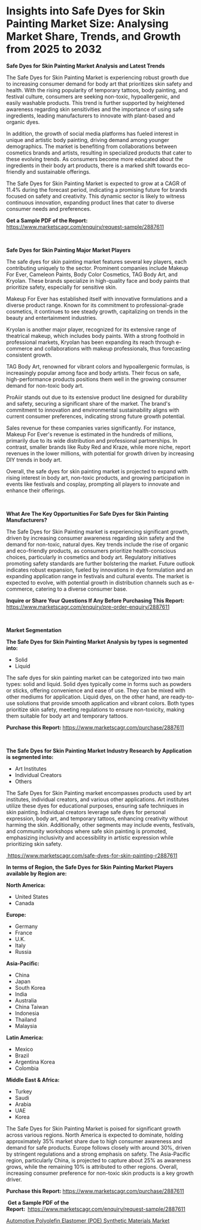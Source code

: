 <p><h1>Insights into Safe Dyes for Skin Painting Market Size: Analysing Market Share, Trends, and Growth from 2025 to 2032</h1></p><p><strong>Safe Dyes for Skin Painting Market Analysis and Latest Trends</strong></p>
<p><p>The Safe Dyes for Skin Painting Market is experiencing robust growth due to increasing consumer demand for body art that prioritizes skin safety and health. With the rising popularity of temporary tattoos, body painting, and festival culture, consumers are seeking non-toxic, hypoallergenic, and easily washable products. This trend is further supported by heightened awareness regarding skin sensitivities and the importance of using safe ingredients, leading manufacturers to innovate with plant-based and organic dyes.</p><p>In addition, the growth of social media platforms has fueled interest in unique and artistic body painting, driving demand among younger demographics. The market is benefiting from collaborations between cosmetics brands and artists, resulting in specialized products that cater to these evolving trends. As consumers become more educated about the ingredients in their body art products, there is a marked shift towards eco-friendly and sustainable offerings.</p><p>The Safe Dyes for Skin Painting Market is expected to grow at a CAGR of 11.4% during the forecast period, indicating a promising future for brands focused on safety and creativity. This dynamic sector is likely to witness continuous innovation, expanding product lines that cater to diverse consumer needs and preferences.</p></p>
<p><strong>Get a Sample PDF of the Report:&nbsp;</strong> <a href="https://www.marketscagr.com/enquiry/request-sample/2887611?utm_campaign=2095&utm_medium=2&utm_source=Github&utm_content=ia&utm_term=14032025&utm_id=safe-dyes-for-skin-painting">https://www.marketscagr.com/enquiry/request-sample/2887611</a></p>
<p>&nbsp;</p>
<p><strong>Safe Dyes for Skin Painting Major Market Players</strong></p>
<p><p>The safe dyes for skin painting market features several key players, each contributing uniquely to the sector. Prominent companies include Makeup For Ever, Cameleon Paints, Body Color Cosmetics, TAG Body Art, and Kryolan. These brands specialize in high-quality face and body paints that prioritize safety, especially for sensitive skin.</p><p>Makeup For Ever has established itself with innovative formulations and a diverse product range. Known for its commitment to professional-grade cosmetics, it continues to see steady growth, capitalizing on trends in the beauty and entertainment industries.</p><p>Kryolan is another major player, recognized for its extensive range of theatrical makeup, which includes body paints. With a strong foothold in professional markets, Kryolan has been expanding its reach through e-commerce and collaborations with makeup professionals, thus forecasting consistent growth.</p><p>TAG Body Art, renowned for vibrant colors and hypoallergenic formulas, is increasingly popular among face and body artists. Their focus on safe, high-performance products positions them well in the growing consumer demand for non-toxic body art.</p><p>ProAiir stands out due to its extensive product line designed for durability and safety, securing a significant share of the market. The brand's commitment to innovation and environmental sustainability aligns with current consumer preferences, indicating strong future growth potential.</p><p>Sales revenue for these companies varies significantly. For instance, Makeup For Ever's revenue is estimated in the hundreds of millions, primarily due to its wide distribution and professional partnerships. In contrast, smaller brands like Ruby Red and Kraze, while more niche, report revenues in the lower millions, with potential for growth driven by increasing DIY trends in body art.</p><p>Overall, the safe dyes for skin painting market is projected to expand with rising interest in body art, non-toxic products, and growing participation in events like festivals and cosplay, prompting all players to innovate and enhance their offerings.</p></p>
<p>&nbsp;</p>
<p><strong>What Are The Key Opportunities For Safe Dyes for Skin Painting Manufacturers?</strong></p>
<p><p>The Safe Dyes for Skin Painting market is experiencing significant growth, driven by increasing consumer awareness regarding skin safety and the demand for non-toxic, natural dyes. Key trends include the rise of organic and eco-friendly products, as consumers prioritize health-conscious choices, particularly in cosmetics and body art. Regulatory initiatives promoting safety standards are further bolstering the market. Future outlook indicates robust expansion, fueled by innovations in dye formulation and an expanding application range in festivals and cultural events. The market is expected to evolve, with potential growth in distribution channels such as e-commerce, catering to a diverse consumer base.</p></p>
<p><strong>Inquire or Share Your Questions If Any Before Purchasing This Report:</strong> <a href="https://www.marketscagr.com/enquiry/pre-order-enquiry/2887611?utm_campaign=2095&utm_medium=2&utm_source=Github&utm_content=ia&utm_term=14032025&utm_id=safe-dyes-for-skin-painting">https://www.marketscagr.com/enquiry/pre-order-enquiry/2887611</a></p>
<p>&nbsp;</p>
<p><strong>Market Segmentation</strong></p>
<p><strong>The Safe Dyes for Skin Painting Market Analysis by types is segmented into:</strong></p>
<p><ul><li>Solid</li><li>Liquid</li></ul></p>
<p><p>The safe dyes for skin painting market can be categorized into two main types: solid and liquid. Solid dyes typically come in forms such as powders or sticks, offering convenience and ease of use. They can be mixed with other mediums for application. Liquid dyes, on the other hand, are ready-to-use solutions that provide smooth application and vibrant colors. Both types prioritize skin safety, meeting regulations to ensure non-toxicity, making them suitable for body art and temporary tattoos.</p></p>
<p><strong>Purchase this Report:&nbsp;</strong><a href="https://www.marketscagr.com/purchase/2887611?utm_campaign=2095&utm_medium=2&utm_source=Github&utm_content=ia&utm_term=14032025&utm_id=safe-dyes-for-skin-painting">https://www.marketscagr.com/purchase/2887611</a></p>
<p>&nbsp;</p>
<p><strong>The Safe Dyes for Skin Painting Market Industry Research by Application is segmented into:</strong></p>
<p><ul><li>Art Institutes</li><li>Individual Creators</li><li>Others</li></ul></p>
<p><p>The Safe Dyes for Skin Painting market encompasses products used by art institutes, individual creators, and various other applications. Art institutes utilize these dyes for educational purposes, ensuring safe techniques in skin painting. Individual creators leverage safe dyes for personal expression, body art, and temporary tattoos, enhancing creativity without harming the skin. Additionally, other segments may include events, festivals, and community workshops where safe skin painting is promoted, emphasizing inclusivity and accessibility in artistic expression while prioritizing skin safety.</p></p>
<p><a href="https://www.marketscagr.com/safe-dyes-for-skin-painting-r2887611?utm_campaign=2095&utm_medium=2&utm_source=Github&utm_content=ia&utm_term=14032025&utm_id=safe-dyes-for-skin-painting">&nbsp;https://www.marketscagr.com/safe-dyes-for-skin-painting-r2887611</a></p>
<p><strong>In terms of Region, the Safe Dyes for Skin Painting Market Players available by Region are:</strong></p>
<p>
    <p> <strong> North America: </strong>
        <ul>
            <li>United States</li>
            <li>Canada</li>
        </ul>
        </p> 
    <p> <strong> Europe: </strong>
        <ul>
            <li>Germany</li>
            <li>France</li>
            <li>U.K.</li>
            <li>Italy</li>
            <li>Russia</li>
        </ul>
        </p> 
    <p> <strong> Asia-Pacific: </strong>
        <ul>
            <li>China</li>
            <li>Japan</li>
            <li>South Korea</li>
            <li>India</li>
            <li>Australia</li>
            <li>China Taiwan</li>
            <li>Indonesia</li>
            <li>Thailand</li>
            <li>Malaysia</li>
        </ul>
        </p> 
    <p> <strong> Latin America: </strong>
        <ul>
            <li>Mexico</li>
            <li>Brazil</li>
            <li>Argentina Korea</li>
            <li>Colombia</li>
        </ul>
        </p> 
    <p> <strong> Middle East & Africa: </strong>
        <ul>
            <li>Turkey</li>
            <li>Saudi</li>
            <li>Arabia</li>
            <li>UAE</li>
            <li>Korea</li>
        </ul>
    </p>
    </p>
<p><p>The Safe Dyes for Skin Painting Market is poised for significant growth across various regions. North America is expected to dominate, holding approximately 35% market share due to high consumer awareness and demand for safe products. Europe follows closely with around 30%, driven by stringent regulations and a strong emphasis on safety. The Asia-Pacific region, particularly China, is projected to capture about 25% as awareness grows, while the remaining 10% is attributed to other regions. Overall, increasing consumer preference for non-toxic skin products is a key growth driver.</p></p>
<p><strong>Purchase this Report: </strong><a href="https://www.marketscagr.com/purchase/2887611?utm_campaign=2095&utm_medium=2&utm_source=Github&utm_content=ia&utm_term=14032025&utm_id=safe-dyes-for-skin-painting">https://www.marketscagr.com/purchase/2887611</a></p>
<p>&nbsp;<strong>Get a Sample PDF of the Report:&nbsp;&nbsp;</strong><a href="https://www.marketscagr.com/enquiry/request-sample/2887611?utm_campaign=2095&utm_medium=2&utm_source=Github&utm_content=ia&utm_term=14032025&utm_id=safe-dyes-for-skin-painting">https://www.marketscagr.com/enquiry/request-sample/2887611</a></p>
<p><strong></strong></p>
<p><p><a href="https://github.com/mauripalmi/Market-Research-Report-List-6/blob/main/automotive-polyolefin-elastomer-poe-synthetic-materials-market.md?utm_campaign=2095&utm_medium=2&utm_source=Github&utm_content=ia&utm_term=14032025&utm_id=safe-dyes-for-skin-painting">Automotive Polyolefin Elastomer (POE) Synthetic Materials Market</a></p></p>